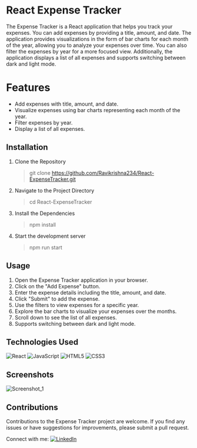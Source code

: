 # React Expense Tracker

The Expense Tracker is a React application that helps you track your expenses. You can add expenses by providing a title, amount, and date. The application provides visualizations in the form of bar charts for each month of the year, allowing you to analyze your expenses over time. You can also filter the expenses by year for a more focused view. Additionally, the application displays a list of all expenses and supports switching between dark and light mode.


# Features

-   Add expenses with title, amount, and date.
-   Visualize expenses using bar charts representing each month of the year.
-   Filter expenses by year.
-   Display a list of all expenses.

## Installation
1) Clone the Repository
	> git clone https://github.com/Ravikrishna234/React-ExpenseTracker.git
2) Navigate to the Project Directory
	> cd React-ExpenseTracker
3) Install the Dependencies
	> npm install
4) Start the development server
	> npm run start

## Usage

1.  Open the Expense Tracker application in your browser.
2.  Click on the "Add Expense" button.
3.  Enter the expense details including the title, amount, and date.
4.  Click "Submit" to add the expense.
5.  Use the filters to view expenses for a specific year.
6.  Explore the bar charts to visualize your expenses over the months.
7.  Scroll down to see the list of all expenses.
8. Supports switching between dark and light mode. 

## Technologies Used

![React](https://img.shields.io/badge/react-%2320232a.svg?style=for-the-badge&logo=react&logoColor=%2361DAFB) ![JavaScript](https://img.shields.io/badge/javascript-%23323330.svg?style=for-the-badge&logo=javascript&logoColor=%23F7DF1E) ![HTML5](https://img.shields.io/badge/html5-%23E34F26.svg?style=for-the-badge&logo=html5&logoColor=white) ![CSS3](https://img.shields.io/badge/css3-%231572B6.svg?style=for-the-badge&logo=css3&logoColor=white) 


## Screenshots

![Screenshot_1](https://drive.google.com/file/d/1bCFCXxZhMkBxmcdDPRYN5aPbjwAhErC4/view?usp=share_link)


## Contributions
Contributions to the Expense Tracker project are welcome. If you find any issues or have suggestions for improvements, please submit a pull request.

Connect with me: 
[![LinkedIn](https://img.shields.io/badge/linkedin-%230077B5.svg?style=for-the-badge&logo=linkedin&logoColor=white)](https://www.linkedin.com/in/dontula-ravikrishna-905722165/)
